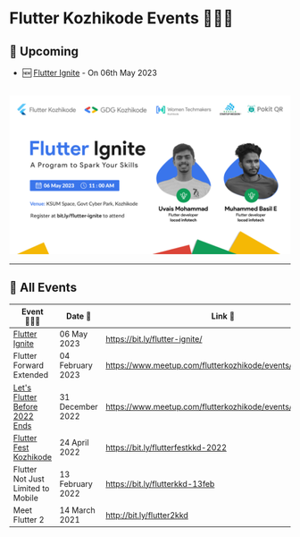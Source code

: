 # Flutter Kozhikode Events 👨🏻‍💻

## 📣 Upcoming 

- 🆕 [Flutter Ignite](./Flutter-Ignite/) - On 06th May 2023

<br>

<img src="./Flutter-Ignite/assets/Banner.png">

<br>
<hr> 

## 🦄 All Events

| Event 👨🏻‍💻 | Date 📆 | Link 🔗 | 
| --- | --- | --- |
| [Flutter Ignite](./Flutter-Ignite/) | 06 May 2023 | https://bit.ly/flutter-ignite/ |
| Flutter Forward Extended | 04 February 2023 | https://www.meetup.com/flutterkozhikode/events/291183725/ |
| [Let's Flutter Before 2022 Ends](./Let's%20Flutter%20Before%202022%20Ends/) | 31 December 2022 | https://www.meetup.com/flutterkozhikode/events/290593188/ | 
| [Flutter Fest Kozhikode](Flutter-Fest-2022/README.md) | 24 April 2022 | https://bit.ly/flutterfestkkd-2022 | 
| Flutter Not Just Limited to Mobile | 13 February 2022 | https://bit.ly/flutterkkd-13feb |
| Meet Flutter 2 | 14 March 2021 | http://bit.ly/flutter2kkd